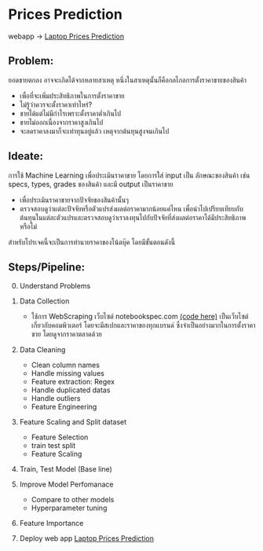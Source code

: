 # Prices Prediction
webapp -> [Laptop Prices Prediction](https://syunar-22-01-laptops-prices-prediction-analysis-app-wep6ow.streamlitapp.com/)
## Problem:
ยอดขายตกลง อาจจะเกิดได้จากหลายสาเหตุ หนึ่งในสาเหตุนั้นก็คือกลไกลการตั้งราคาขายของสินค้า
- เพื่อที่จะเพิ่มประสิทธิภาพในการตั้งราคาขาย
- ไม่รู้ว่าควรจะตั้งราคาเท่าไหร่?
- ขายได้แต่ไม่มีกำไรเพราะตั้งราคาต่ำเกินไป
- ขายไม่ออกเนื่องจากราคาสูงเกินไป
- จะลดราคาลงมาก็จะเท่าทุนอยู่แล้ว เหตุจากต้นทุนสูงจนเกินไป

## Ideate:
การใช้ Machine Learning เพื่อประเมินราคาขาย โดยการใส่ input เป็น ลักษณะของสินค้า เช่น specs, types, grades ของสินค้า และมี output เป็นราคาขาย
- เพื่อประเมินราคาขายจากปัจจัยของสินค้านั้นๆ
- ตรวจสอบดูว่าแต่ละปัจจัยหรือตัวแปรส่งผลต่อราคามากน้อยแค่ไหน เพื่อนำไปเปรียบเทียบกับต้นทุนในแต่ละตัวแปรและตรวจสอบดูว่าเราลงทุนไปกับปัจจัยที่ส่งผลต่อราคาได้มีประสิทธิภาพหรือไม่

สำหรับโปรเจคนี้จะเป็นการทำนายราคาของโน้ตบุ๊ค โดยมีขั้นตอนดังนี้

## Steps/Pipeline:
0. Understand Problems
1. Data Collection
    - ใช้การ WebScraping เว็บไซต์ notebookspec.com [(code here)](https://github.com/syunar/22-01_Laptops-Prices-Prediction-Analysis/blob/main/22_01_01_webscraping.ipynb)  เป็นเว็บไซต์เกี่ยวกับคอมพิวเตอร์ โดยจะมีสเปกและราคาของทุกแบรนด์ ซึ่งจำเป็นอย่างมากในการตั้งราคาขาย โดยดูจากราคาตลาดด้วย 
2. Data Cleaning
    - Clean column names
    - Handle missing values
    - Feature extraction: Regex
    - Handle duplicated datas
    - Handle outliers
    - Feature Engineering
    
3. Feature Scaling and Split dataset
    - Feature Selection
    - train test split
    - Feature Scaling
4. Train, Test Model (Base line)
5. Improve Model Perfomanace
    - Compare to other models
    - Hyperparameter tuning
6. Feature Importance
7. Deploy web app [Laptop Prices Prediction](https://syunar-22-01-laptops-prices-prediction-analysis-app-wep6ow.streamlitapp.com/)
